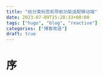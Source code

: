 ```yaml
---
title: "给分类标签和导航功能适配移动端"
date: 2023-07-09T15:28:33+08:00
tags: ["hugo", "blog", "reactive"]
categories: ["博客改造"]
draft: true
---
```


# 序